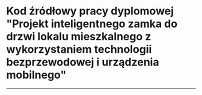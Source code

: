 # Kod źródłowy pracy dyplomowej "Projekt inteligentnego zamka do drzwi lokalu mieszkalnego z wykorzystaniem technologii bezprzewodowej i urządzenia mobilnego"
<hr/>


